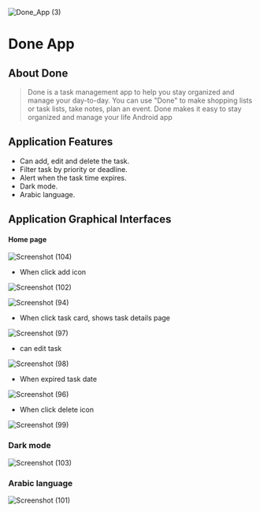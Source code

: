 ![Done_App (3)](https://user-images.githubusercontent.com/92260346/142728841-8949fbba-e233-4092-b000-eebc51bfde9d.jpg)
# Done App 



## About Done
> Done is a task management app to help you stay organized and manage 
your day-to-day. You can use "Done" to make shopping lists or task lists, 
take notes, plan an event. Done makes it easy to stay organized and manage your life
Android app 

## Application Features 
- Can add, edit and delete the task. 
- Filter task by priority or deadline. 
- Alert when the task time expires. 
- Dark mode.
- Arabic language.

## Application Graphical Interfaces
#### Home page

![Screenshot (104)](https://user-images.githubusercontent.com/92260346/142732067-e96901a9-3c6d-42d0-ac2f-27c2433b07bd.png)

- When click add icon

![Screenshot (102)](https://user-images.githubusercontent.com/92260346/142730644-77bda915-d6c9-4b0f-ad59-6672397097e1.png)


![Screenshot (94)](https://user-images.githubusercontent.com/92260346/142730268-9f0a8145-d4f8-4d65-ba9a-d73e5b13d7c8.png)


- When click task card, shows task details page

![Screenshot (97)](https://user-images.githubusercontent.com/92260346/142730379-55672324-89fc-4479-9d06-2d459b0834b0.png)

- can edit task

![Screenshot (98)](https://user-images.githubusercontent.com/92260346/142730369-1c9dc9d3-97e1-4046-bd95-d23ae274b570.png)

- When expired task date

![Screenshot (96)](https://user-images.githubusercontent.com/92260346/142730409-6c9cc4bd-cf1d-417e-a92c-6697cdc8b3a5.png)

- When click delete icon

![Screenshot (99)](https://user-images.githubusercontent.com/92260346/142730420-b6500f0f-affc-4ac1-aa79-8d2fb6120a00.png)

### Dark mode
![Screenshot (103)](https://user-images.githubusercontent.com/92260346/142730676-080399dc-5fc0-4017-bf1f-fc2685f5a56b.png)

### Arabic language
![Screenshot (101)](https://user-images.githubusercontent.com/92260346/142770629-3e630279-0199-4cef-91f9-41d6ff14880c.png)






